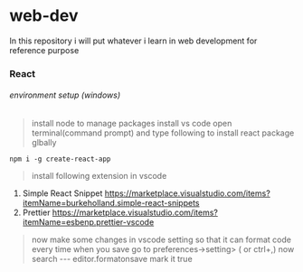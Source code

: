 # web-dev
In this repository i will put whatever i learn in web development for reference purpose


### React
###### environment setup (windows)
>install node to manage packages
>install vs code
> open terminal(command prompt) and type following to install react package glbally
``` 
npm i -g create-react-app
```
>install following extension in vscode
1. Simple React Snippet https://marketplace.visualstudio.com/items?itemName=burkeholland.simple-react-snippets
2. Prettier https://marketplace.visualstudio.com/items?itemName=esbenp.prettier-vscode
>now make some changes in vscode setting so that it can format code every time when you save 
>go to   preferences->setting> ( or ctrl+,)
>now search  ---     editor.formatonsave  mark it true

